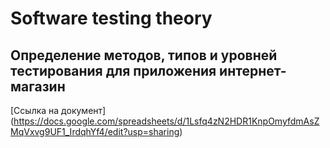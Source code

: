 # Software testing theory

## Определение методов, типов и уровней тестирования для приложения интернет-магазин
[Ссылка на документ] (https://docs.google.com/spreadsheets/d/1Lsfq4zN2HDR1KnpOmyfdmAsZMqVxvg9UF1_IrdqhYf4/edit?usp=sharing)
